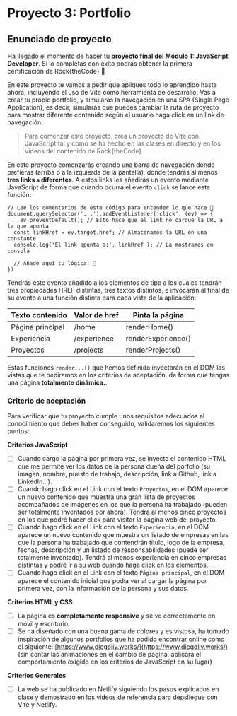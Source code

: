 # Proyecto 3: Portfolio

## Enunciado de proyecto

Ha llegado el momento de hacer tu **proyecto final del Módulo 1: JavaScript Developer**. Si lo completas con éxito podrás obtener la primera certificación de Rock{theCode} 🚀

En este proyecto te vamos a pedir que apliques todo lo aprendido hasta ahora, incluyendo el uso de Vite como herramienta de desarrollo. Vas a crear tu propio portfolio, y simularás la navegación en una SPA (Single Page Application), es decir, simularás que puedes cambiar la ruta de proyecto para mostrar diferente contenido según el usuario haga click en un link de navegación.

> Para comenzar este proyecto, crea un proyecto de Vite con JavaScript tal y como se ha hecho en las clases en directo y en los videos del contenido de Rock{theCode}.

En este proyecto comenzarás creando una barra de navegación donde prefieras (arriba o a la izquierda de la pantalla), donde tendrás al menos **tres links `a` diferentes**. A estos links les añadirás un evento mediante JavaScript de forma que cuando ocurra el evento `click` se lance esta función:

```
// Lee los comentarios de este código para entender lo que hace 🔴
document.querySelector('...').addEventListener('click', (ev) => {
	ev.preventDefault(); // Esto hace que el link no cargue la URL a la que apunta
  const linkHref = ev.target.href; // Almacenamos la URL en una constante
  console.log('El link apunta a:', linkHref ); // La mostramos en consola

  // Añade aquí tu lógica! 🔽
})
```

Tendrás este evento añadido a los elementos de tipo a los cuales tendrán tres propiedades HREF distintas, tres textos distintos, e invocarán al final de su evento a una función distinta para cada vista de la aplicación:

| Texto contenido  | Valor de href | Pinta la página    |
| ---------------- | ------------- | ------------------ |
| Página principal | /home         | renderHome()       |
| Experiencia      | /experience   | renderExperience() |
| Proyectos        | /projects     | renderProjects()   |

Estas funciones `render...()` que hemos definido inyectarán en el DOM las vistas que te pediremos en los criterios de aceptación, de forma que tengas una página **totalmente dinámica.**.

### Criterio de aceptación

Para verificar que tu proyecto cumple unos requisitos adecuados al conocimiento que debes haber conseguido, validaremos los siguientes puntos:

**Criterios JavaScript**

- [ ] Cuando cargo la página por primera vez, se inyecta el contenido HTML que me permite ver los datos de la persona dueña del porfolio (su imagen, nombre, puesto de trabajo, descripción, link a Github, link a LinkedIn…).
- [ ] Cuando hago click en el Link con el texto `Proyectos`, en el DOM aparece un nuevo contenido que muestra una gran lista de proyectos acompañados de imágenes en los que la persona ha trabajado (pueden ser totalmente inventados por ahora). Tendrá al menos cinco proyectos en los que podré hacer click para visitar la página web del proyecto.
- [ ] Cuando hago click en el Link con el texto `Experiencia`, en el DOM aparece un nuevo contenido que muestra un listado de empresas en las que la persona ha trabajado que contendrán título, logo de la empresa, fechas, descripción y un listado de responsabilidades (puede ser totalmente inventado). Tendrá al menos experiencia en cinco empresas distintas y podré ir a su web cuando haga click en los elementos.
- [ ] Cuando hago click en el Link con el texto `Página principal`, en el DOM aparece el contenido inicial que podía ver al cargar la página por primera vez, con la información de la persona y sus datos.

**Criterios HTML y CSS**

- [ ] La página es **completamente responsive** y se ve correctamente en móvil y escritorio.
- [ ] Se ha diseñado con una buena gama de colores y es vistosa, ha tomado inspiración de algunos portfolios que ha podido encontrar online como el siguiente: [https://www.diegoliv.works/](https://www.diegoliv.works/) (sin contar las animaciones en el cambio de página, aplicará el comportamiento exigido en los criterios de JavaScript en su lugar)

**Criterios Generales**

- [ ] La web se ha publicado en Netlify siguiendo los pasos explicados en clase y demostrado en los videos de referencia para depsliegue con Vite y Netlify.
